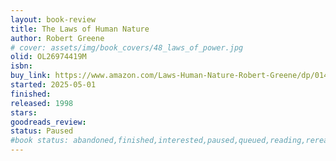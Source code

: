 ```yaml
---
layout: book-review
title: The Laws of Human Nature
author: Robert Greene
# cover: assets/img/book_covers/48_laws_of_power.jpg
olid: OL26974419M
isbn: 
buy_link: https://www.amazon.com/Laws-Human-Nature-Robert-Greene/dp/014311137X/ref=tmm_pap_swatch_0
started: 2025-05-01
finished: 
released: 1998
stars: 
goodreads_review: 
status: Paused
#book status: abandoned,finished,interested,paused,queued,reading,reread
---
```

